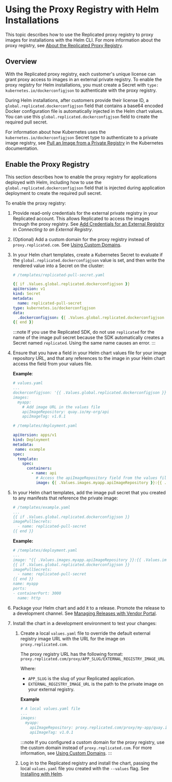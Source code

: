 # Using the Proxy Registry with Helm Installations

This topic describes how to use the Replicated proxy registry to proxy images for installations with the Helm CLI. For more information about the proxy registry, see [About the Replicated Proxy Registry](private-images-about).

## Overview

With the Replicated proxy registry, each customer's unique license can grant proxy access to images in an external private registry. To enable the proxy registry for Helm installations, you must create a Secret with `type: kubernetes.io/dockerconfigjson` to authenticate with the proxy registry.

During Helm installations, after customers provide their license ID, a `global.replicated.dockerconfigjson` field that contains a base64 encoded Docker configuration file is automatically injected in the Helm chart values. You can use this `global.replicated.dockerconfigjson` field to create the required pull secret.

For information about how Kubernetes uses the `kubernetes.io/dockerconfigjson` Secret type to authenticate to a private image registry, see [Pull an Image from a Private Registry](https://kubernetes.io/docs/tasks/configure-pod-container/pull-image-private-registry/) in the Kubernetes documentation.

## Enable the Proxy Registry

This section describes how to enable the proxy registry for applications deployed with Helm, including how to use the `global.replicated.dockerconfigjson` field that is injected during application deployment to create the required pull secret.

To enable the proxy registry:

1. Provide read-only credentials for the external private registry in your Replicated account. This allows Replicated to access the images through the proxy registry. See [Add Credentials for an External Registry](packaging-private-images#add-credentials-for-an-external-registry) in _Connecting to an External Registry_.

1. (Optional) Add a custom domain for the proxy registry instead of `proxy.replicated.com`. See [Using Custom Domains](custom-domains-using).

1. In your Helm chart templates, create a Kubernetes Secret to evaluate if the `global.replicated.dockerconfigjson` value is set, and then write the rendered value into a Secret on the cluster:

   ```yaml
   # /templates/replicated-pull-secret.yaml

   {{ if .Values.global.replicated.dockerconfigjson }}
   apiVersion: v1
   kind: Secret
   metadata:
     name: replicated-pull-secret
   type: kubernetes.io/dockerconfigjson
   data:
     .dockerconfigjson: {{ .Values.global.replicated.dockerconfigjson }}
   {{ end }}
   ```

   :::note
   If you use the Replicated SDK, do not use `replicated` for the name of the image pull secret because the SDK automatically creates a Secret named `replicated`. Using the same name causes an error.
   :::

1. Ensure that you have a field in your Helm chart values file for your image repository URL, and that any references to the image in your Helm chart access the field from your values file.  

   **Example**:

   ```yaml
   # values.yaml
   ...
   dockerconfigjson: '{{ .Values.global.replicated.dockerconfigjson }}'
   images:
     myapp:
       # Add image URL in the values file
       apiImageRepository: quay.io/my-org/api
       apiImageTag: v1.0.1
   ```
   ```yaml
   # /templates/deployment.yaml

   apiVersion: apps/v1
   kind: Deployment
   metadata:
    name: example
   spec:
     template:
       spec:
         containers:
           - name: api
             # Access the apiImageRepository field from the values file
             image: {{ .Values.images.myapp.apiImageRepository }}:{{ .Values.images.myapp.apiImageTag }}
   ```

1. In your Helm chart templates, add the image pull secret that you created to any manifests that reference the private image:

   ```yaml
   # /templates/example.yaml
   ...
   {{ if .Values.global.replicated.dockerconfigjson }}
   imagePullSecrets:
     - name: replicated-pull-secret
   {{ end }}
   ```

   **Example:**

    ```yaml
    # /templates/deployment.yaml
    ...
    image: "{{ .Values.images.myapp.apiImageRepository }}:{{ .Values.images.myapp.apiImageTag }}"
    {{ if .Values.global.replicated.dockerconfigjson }}
    imagePullSecrets:
      - name: replicated-pull-secret
    {{ end }}
    name: myapp
    ports:
    - containerPort: 3000
      name: http
    ```

1. Package your Helm chart and add it to a release. Promote the release to a development channel. See [Managing Releases with Vendor Portal](releases-creating-releases).

1. Install the chart in a development environment to test your changes:

   1. Create a local `values.yaml` file to override the default external registry image URL with the URL for the image on `proxy.replicated.com`.
   
      The proxy registry URL has the following format: `proxy.replicated.com/proxy/APP_SLUG/EXTERNAL_REGISTRY_IMAGE_URL`
      
      Where:
      * `APP_SLUG` is the slug of your Replicated application.
      * `EXTERNAL_REGISTRY_IMAGE_URL` is the path to the private image on your external registry.

      **Example**
      ```yaml
      # A local values.yaml file
      ...
      images:
        myapp:
          apiImageRepository: proxy.replicated.com/proxy/my-app/quay.io/my-org/api
          apiImageTag: v1.0.1

      ```

      :::note
      If you configured a custom domain for the proxy registry, use the custom domain instead of `proxy.replicated.com`. For more information, see [Using Custom Domains](custom-domains-using).
      :::
   
   1. Log in to the Replicated registry and install the chart, passing the local `values.yaml` file you created with the `--values` flag. See [Installing with Helm](install-with-helm).